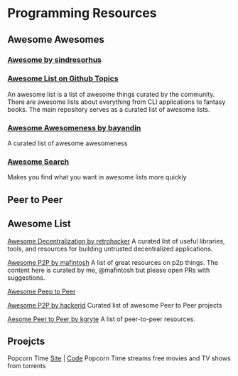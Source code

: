 
# Programming Resources


## Awesome Awesomes


### [Awesome by sindresorhus](https://github.com/sindresorhus/awesome)


### [Awesome List on Github Topics](https://github.com/topics/awesome-list)
An awesome list is a list of awesome things curated by the community. There are awesome lists about everything from CLI applications to fantasy books. The main repository serves as a curated list of awesome lists.

### [Awesome Awesomeness by bayandin](https://github.com/bayandin/awesome-awesomeness)
A curated list of awesome awesomeness



### [Awesome Search](https://awesomelists.top/)
Makes you find what you want in awesome lists more quickly



## Peer to Peer 

## Awesome List

[Awesome Decentralization by retrohacker](https://github.com/retrohacker/awesome-p2p)
A curated list of useful libraries, tools, and resources for building untrusted decentralized applications.

[Awesome P2P by mafintosh](https://github.com/mafintosh/awesome-p2p)
A list of great resources on p2p things. The content here is curated by me, @mafintosh but please open PRs with suggestions.

[Awesome Peep to Peer](https://github.com/kgryte/awesome-peer-to-peer)


[Awesome P2P by hackerid](https://github.com/hackerkid/Awesome-P2P)
Curated list of awesome Peer to Peer projects


[Aesome Peer to Peer by kgryte](https://libraries.io/github/kgryte/awesome-peer-to-peer)
A list of peer-to-peer resources.


## Proejcts

Popcorn Time [Site](https://popcorntime.sh/) | [Code](https://github.com/popcorn-official)
Popcorn Time streams free movies and TV shows from torrents
